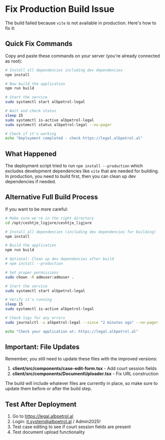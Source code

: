 # Fix Production Build Issue

The build failed because `vite` is not available in production. Here's how to fix it:

## Quick Fix Commands

Copy and paste these commands on your server (you're already connected as root):

```bash
# Install all dependencies including dev dependencies
npm install

# Now build the application
npm run build

# Start the service
sudo systemctl start albpetrol-legal

# Wait and check status
sleep 15
sudo systemctl is-active albpetrol-legal
sudo systemctl status albpetrol-legal --no-pager

# Check if it's working
echo "Deployment completed - check https://legal.albpetrol.al"
```

## What Happened

The deployment script tried to run `npm install --production` which excludes development dependencies like `vite` that are needed for building. In production, you need to build first, then you can clean up dev dependencies if needed.

## Alternative Full Build Process

If you want to be more careful:

```bash
# Make sure we're in the right directory
cd /opt/ceshtje_ligjore/ceshtje_ligjore

# Install all dependencies (including dev dependencies for building)
npm install

# Build the application
npm run build

# Optional: Clean up dev dependencies after build
# npm install --production

# Set proper permissions
sudo chown -R admuser:admuser .

# Start the service
sudo systemctl start albpetrol-legal

# Verify it's running
sleep 15
sudo systemctl is-active albpetrol-legal

# Check logs for any errors
sudo journalctl -u albpetrol-legal --since "2 minutes ago" --no-pager

echo "Check your application at: https://legal.albpetrol.al"
```

## Important: File Updates

Remember, you still need to update these files with the improved versions:

1. **client/src/components/case-edit-form.tsx** - Add court session fields
2. **client/src/components/DocumentUploader.tsx** - Fix URL construction

The build will include whatever files are currently in place, so make sure to update them before or after the build step.

## Test After Deployment

1. Go to https://legal.albpetrol.al
2. Login: it.system@albpetrol.al / Admin2025!
3. Test case editing to see if court session fields are present
4. Test document upload functionality